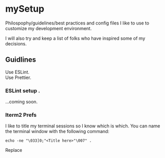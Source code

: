 # mySetup

Philospophy/guidelines/best practices and config files I like to use to customize my development environment.  

I will also try and keep a list of folks who have inspired some of my decisions.  


## Guidlines
  
Use ESLint.  
Use Prettier.  

### ESLint setup . 
...coming soon.  

### Iterm2 Prefs

I like to title my terminal sessions so I know which is which. You can name the terminal window with the following command:

```
echo -ne "\033]0;"<Title here>"\007" . 
```

Replace <Title Here> with your title.  
  
### VS Code Customizations

#### Title bar color

One of my favorite customization options with VS Code is the ability to change the title bar color. This ability helps me give different colors to each of my editors so that I can quickly identiy which window I need to focus on.

The way I customize that is to add the following to settings.json in my Workbench -> Appearance section where there is an option "Edit in settings.json"

```json
"workbench.colorCustomizations": {
        "titleBar.activeBackground": "#5d43d0"
    }
```

Please note that #5d43d0 is a color option. You can replace that with your own color choice.

## Title Bar text

When I have multiple VS code instances running sometimes I get confused trying to figure out which project each instance belongs to. One way I try and solve this problem is to use the following setting in my settings.json

 "window.title": "Adv. React : ${rootName}${separator}${activeEditorShort}"

